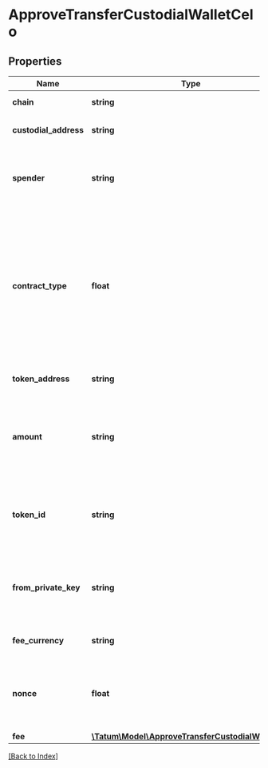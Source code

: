 # ApproveTransferCustodialWalletCelo

## Properties

Name | Type | Description | Notes
------------ | ------------- | ------------- | -------------
**chain** | **string** | The blockchain to work with |
**custodial_address** | **string** | The gas pump address that holds the asset |
**spender** | **string** | The blockchain address to allow the transfer of the asset from the gas pump address |
**contract_type** | **float** | The type of the asset to transfer. Set &lt;code&gt;0&lt;/code&gt; for fungible tokens (ERC-20 or equivalent), &lt;code&gt;1&lt;/code&gt; for NFTs (ERC-721 or equivalent), or &lt;code&gt;2&lt;/code&gt; for Multi Tokens (ERC-1155 or equivalent). |
**token_address** | **string** | The address of the asset to transfer |
**amount** | **string** | (Only if the asset is a fungible token or Multi Token) The amount of the asset to transfer. Do not use if the asset is an NFT. | [optional]
**token_id** | **string** | (Only if the asset is a Multi Token or NFT) The ID of the token to transfer. Do not use if the asset is a fungible token. | [optional]
**from_private_key** | **string** | The private key of the blockchain address that owns the gas pump address (\&quot;master address\&quot;) |
**fee_currency** | **string** | The currency to pay for the gas fee |
**nonce** | **float** | The nonce to be set to the transfer transaction; if not present, the last known nonce will be used | [optional]
**fee** | [**\Tatum\Model\ApproveTransferCustodialWalletFee**](ApproveTransferCustodialWalletFee.md) |  | [optional]

[[Back to Index]](../index.md)
